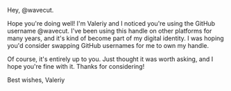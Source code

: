 Hey, @wavecut.

Hope you're doing well! I'm Valeriy and I noticed you're using the GitHub username @wavecut. I've been using this handle on other platforms for many years, and it's kind of become part of my digital identity.
I was hoping you'd consider swapping GitHub usernames for me to own my handle.

Of course, it's entirely up to you. Just thought it was worth asking, and I hope you're fine with it.
Thanks for considering!

Best wishes,
Valeriy
